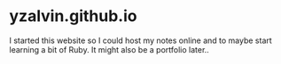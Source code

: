 # yzalvin.github.io

I started this website so I could host my notes online and to maybe start learning a bit of Ruby.
It might also be a portfolio later..

